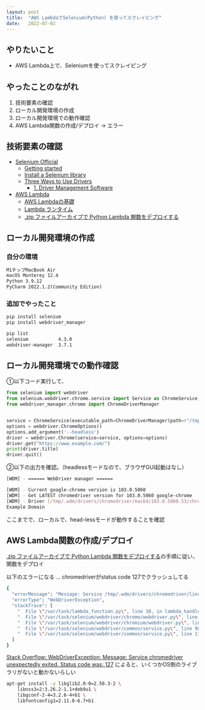 ```yaml
---
layout: post
title:  "AWS LambdaでSelenium(Python) を使ってスクレイピング"
date:   2022-07-02
---
```


## やりたいこと

- AWS Lambda上で、Seleniumを使ってスクレイピング

## やったことのながれ

1. 技術要素の確認
2. ローカル開発環境の作成
3. ローカル開発環境での動作確認
4. AWS Lambda関数の作成/デプロイ -> エラー 

## 技術要素の確認

- [Selenium Official](https://www.selenium.dev/)
  - [Getting started](https://www.selenium.dev/documentation/webdriver/getting_started/)
  - [Install a Selenium library](https://www.selenium.dev/documentation/webdriver/getting_started/install_library/)
  - [Three Ways to Use Drivers](https://www.selenium.dev/documentation/webdriver/getting_started/install_drivers/#three-ways-to-use-drivers)
    - [1. Driver Management Software](https://www.selenium.dev/documentation/webdriver/getting_started/install_drivers/#1-driver-management-software)
- [AWS Lambda](https://docs.aws.amazon.com/ja_jp/lambda/latest/dg/welcome.html)
  - [AWS Lambdaの基礎](https://docs.aws.amazon.com/ja_jp/lambda/latest/dg/lambda-foundation.html)
  - [Lambda ランタイム](https://docs.aws.amazon.com/ja_jp/lambda/latest/dg/lambda-runtimes.html)
  - [.zip ファイルアーカイブで Python Lambda 関数をデプロイする](https://docs.aws.amazon.com/ja_jp/lambda/latest/dg/python-package.html)

## ローカル開発環境の作成

### 自分の環境

```Markdown
M1チップMacBook Air
macOS Monterey 12.4
Python 3.9.12
PyCharm 2022.1.2(Community Edition)
```

### 追加でやったこと

```Bash
pip install selenium
pip install webdriver_manager
```

```Bash
pip list
selenium           4.3.0
webdriver-manager  3.7.1
```

## ローカル開発環境での動作確認

①以下コード実行して、

```Python
from selenium import webdriver
from selenium.webdriver.chrome.service import Service as ChromeService
from webdriver_manager.chrome import ChromeDriverManager


service = ChromeService(executable_path=ChromeDriverManager(path=r"/tmp").install())
options = webdriver.ChromeOptions()
options.add_argument('--headless')
driver = webdriver.Chrome(service=service, options=options)
driver.get("https://www.example.com/")
print(driver.title)
driver.quit()
```

②以下の出力を確認。（headlessモードなので、ブラウザGUI起動はなし）

```bash
[WDM] - ====== WebDriver manager ======

[WDM] - Current google-chrome version is 103.0.5060
[WDM] - Get LATEST chromedriver version for 103.0.5060 google-chrome
[WDM] - Driver [/tmp/.wdm/drivers/chromedriver/mac64/103.0.5060.53/chromedriver] found in cache
Example Domain
```

ここまでで、ローカルで、head-lessモードが動作することを確認

## AWS Lambda関数の作成/デプロイ

[.zip ファイルアーカイブで Python Lambda 関数をデプロイする](https://docs.aws.amazon.com/ja_jp/lambda/latest/dg/python-package.html)の手順に従い、関数をデプロイ

以下のエラーになる ... chromedriverがstatus code 127でクラッシュしてる
```Bash
{
  "errorMessage": "Message: Service /tmp/.wdm/drivers/chromedriver/linux64/103.0.5060.53/chromedriver unexpectedly exited. Status code was: 127\n",
  "errorType": "WebDriverException",
  "stackTrace": [
    "  File \"/var/task/lambda_function.py\", line 10, in lambda_handler\n    driver = webdriver.Chrome(service=service, options=options)\n",
    "  File \"/var/task/selenium/webdriver/chrome/webdriver.py\", line 69, in __init__\n    super().__init__(DesiredCapabilities.CHROME['browserName'], \"goog\",\n",
    "  File \"/var/task/selenium/webdriver/chromium/webdriver.py\", line 89, in __init__\n    self.service.start()\n",
    "  File \"/var/task/selenium/webdriver/common/service.py\", line 98, in start\n    self.assert_process_still_running()\n",
    "  File \"/var/task/selenium/webdriver/common/service.py\", line 110, in assert_process_still_running\n    raise WebDriverException(\n"
  ]
}
```

[Stack Overflow: WebDriverException: Message: Service chromedriver unexpectedly exited. Status code was: 127](https://stackoverflow.com/questions/49323099/webdriverexception-message-service-chromedriver-unexpectedly-exited-status-co)
によると、いくつかOS側のライブラリがないと動かないらしい

```Bash
apt-get install -y libglib2.0-0=2.50.3-2 \
    libnss3=2:3.26.2-1.1+deb9u1 \
    libgconf-2-4=3.2.6-4+b1 \
    libfontconfig1=2.11.0-6.7+b1
```